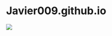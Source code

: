 # Javier009.github.io
![]([https://image_url](https://www.softwebsolutions.com/wp-content/uploads/2022/07/Data-Engineering.jpg)https://www.softwebsolutions.com/wp-content/uploads/2022/07/Data-Engineering.jpg)
